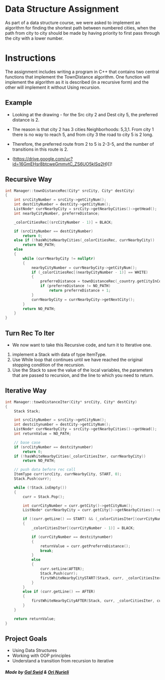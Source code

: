 # Data Structure Assignment 

As part of a data structure course, we were asked to implement an algorithm for finding the shortest path between numbered cities, when the path from city to city should be made by having priority to first pass through the city with a lower number.

# Instructions

The assignment includes writing a program in C++ that contains two central functions that implement the TownDistance algorithm.
One function will implement the algorithm as it is described (in a recursive form) and the other will implement it without
Using recursion.


## Example
- Looking at the drawing - for the Src city 2 and Dest city 5, the preferred distance is 2. 
- The reason is that city 2 has 3 cities
Neighborhoods: 5,3,1. From city 1 there is no way to reach 5, and from city 3 the road to city 5 is 2 long. 
- Therefore, the preferred route from 2 to 5 is 2-3-5, and the number of transitions in this route is 2.

- (https://drive.google.com/uc?id=16GmEHsr8btcweGmmvtC_ZS6UO5klSq2H)[]!

## Recursive Way
```cpp
int Manager::townDistanceRec(City* srcCity, City* destCity)
{
	int srcCityNumber = srcCity->getCityNum();
	int destCityNumber = destCity->getCityNum();
	ListNode* currNearbyCity = srcCity->getNearbyCities()->getHead();
	int nearbyCityNumber, preferreDistance;

	_colorCitiesRec[(srcCityNumber - 1)] = BLACK;

	if (srcCityNumber == destCityNumber)
		return 0;
	else if (!hasWhiteNearbyCities(_colorCitiesRec, currNearbyCity))
		return NO_PATH;
	else
	{
		while (currNearbyCity != nullptr)
		{
			nearbyCityNumber = currNearbyCity->getCityNum();
			if (_colorCitiesRec[(nearbyCityNumber - 1)] == WHITE)
			{
				preferreDistance = townDistanceRec(_country.getCityInCountry(nearbyCityNumber), destCity);
				if (preferreDistance != NO_PATH)
					return preferreDistance + 1;
			}
			currNearbyCity = currNearbyCity->getNextCity();
		}
		return NO_PATH;
	}
}

```

## Turn Rec To Iter
- We now want to take this Recursive code, and turn it to Iterative one.
1. implement a Stack with data of type ItemType.
2. Use While loop that continues until we have reached the original stopping condition of the recursion.
3. Use the Stack to save the value of the local variables, the parameters that are passed
to recursion, and the line to which you need to return.


## Iterative Way

```cpp
int Manager::townDistanceIter(City* srcCity, City* destCity)
{
	Stack Stack;

	int srcCityNumber = srcCity->getCityNum();
	int destcitynumber = destCity->getCityNum();
	ListNode* currNearbyCity = srcCity->getNearbyCities()->getHead();
	int returnValue = NO_PATH;

	// base case
	if (srcCityNumber == destcitynumber)
		return 0;
	if (!hasWhiteNearbyCities(_colorCitiesIter, currNearbyCity))
		return NO_PATH;

	// push data before rec call
	ItemType curr(srcCity, currNearbyCity, START, 0);
	Stack.Push(curr);

	while (!Stack.isEmpty())
	{
		curr = Stack.Pop();

		int currCityNumber = curr.getCity()->getCityNum();
		ListNode* currNearbyCity = curr.getCity()->getNearbyCities()->getHead();

		if ((curr.getLine() == START) && (_colorCitiesIter[(currCityNumber - 1)] == WHITE))
		{
			_colorCitiesIter[(currCityNumber - 1)] = BLACK;

			if (currCityNumber == destcitynumber)
			{
				returnValue = curr.getPreferreDistance();
				break;
			}
			else
			{
				curr.setLine(AFTER);
				Stack.Push(curr);
				firstWhiteNearbyCitySTART(Stack, curr, _colorCitiesIter, currCityNumber);
			}
		}
		else if (curr.getLine() == AFTER)
		{
			firstWhiteNearbyCityAFTER(Stack, curr, _colorCitiesIter, currCityNumber);
		}
	}

	return returnValue;
}

```


## Project Goals

- Using Data Structures
- Working with OOP principles
- Understand a transition from recursion to iterative

##### Made by [Gal Swid](https://github.com/GalSwid) & [Ori Nurieli](https://github.com/orinurieli)  
